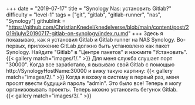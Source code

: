 +++
date = "2019-07-17"
title = "Synology Nas: установить Gitlab?"
difficulty = "level-1"
tags = ["git", "gitlab", "gitlab-runner", "nas", "Synology"]
githublink = "https://github.com/ChristianKnedel/knedelverse/blob/main/content/post/2019/july/20190717-gitlab-on-synology/index.ru.md"
+++
Здесь я показываю, как я установил Gitlab и Gitlab runner на NAS Synology. Во-первых, приложение GitLab должно быть установлено как пакет Synology. Найдите "Gitlab" в "Центре пакетов" и нажмите "Установить".   
{{< gallery match="images/1/*.*" >}}
Для меня служба слушает порт "30000". Когда все заработало, я вызываю свой Gitlab с помощью http://SynologyHostName:30000 и вижу такую картину:
{{< gallery match="images/2/*.*" >}}
Когда я вхожу в систему в первый раз, меня просят ввести будущий пароль "admin". Это было все! Теперь я могу организовывать проекты. Теперь можно установить бегунок Gitlab.  
{{< gallery match="images/3/*.*" >}}
